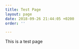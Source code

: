 ```yaml
---
title: Test Page
layout: page
date: 2018-09-26 21:44:05 +0200
order: ''

---
```

This is a test page